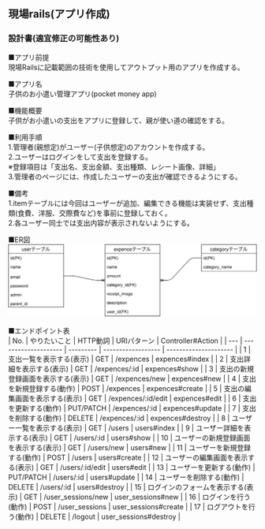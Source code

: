 ## 現場rails(アプリ作成)  
### 設計書(適宜修正の可能性あり)  
■アプリ前提  
現場Railsに記載範囲の技術を使用してアウトプット用のアプリを作成する。  

■アプリ名  
子供のお小遣い管理アプリ(pocket money app)  

■機能概要  
子供がお小遣いの支出をアプリに登録して、親が使い道の確認をする。

■利用手順  
1.管理者(親想定)がユーザー(子供想定)のアカウントを作成する。  
2.ユーザーはログインをして支出を登録する。  
※登録項目は「支出名、支出金額、支出種類、レシート画像、詳細」  
3.管理者のページには、作成したユーザーの支出が確認できるようにする。   

■備考  
1.itemテーブルには今回はユーザーが追加、編集できる機能は実装せず、支出種類(食費、洋服、交際費など)を事前に登録しておく。  
2.各ユーザー同士では支出内容が表示されないようにする。  

■ER図  
![ER](ER.drawio.svg)

■エンドポイント表  
| No. | やりたいこと               | HTTP動詞    | URIパターン            | Controller#Action     |
| --- | -------------------- | --------- | ------------------ | --------------------- |
| 1   | 支出一覧を表示する(表示)        | GET       | /expences          | expences#index        |
| 2   | 支出詳細を表示する(表示)        | GET       | /expences/:id      | expences#show         |
| 3   | 支出の新規登録画面を表示する(表示)   | GET       | /expences/new      | expences#new          |
| 4   | 支出を新規登録する(動作)        | POST      | /expences          | expences#create       |
| 5   | 支出の編集画面を表示する(表示)     | GET       | /expences/:id/edit | expences#edit         |
| 6   | 支出を更新する(動作)          | PUT/PATCH | /expences/:id      | expences#update       |
| 7   | 支出を削除する(動作)          | DELETE    | /expences/:id      | expences#destroy      |
| 8   | ユーザー一覧を表示する(表示)      | GET       | /users             | users#index           |
| 9   | ユーザー詳細を表示する(表示)      | GET       | /users/:id         | users#show            |
| 10  | ユーザーの新規登録画面を表示する(表示) | GET       | /users/new         | users#new             |
| 11  | ユーザーを新規登録する(動作)      | POST      | /users             | users#create          |
| 12  | ユーザーの編集画面を表示する(表示)   | GET       | /users/:id/edit    | users#edit            |
| 13  | ユーザーを更新する(動作)        | PUT/PATCH | /users/:id         | users#update          |
| 14  | ユーザーを削除する(動作)        | DELETE    | /users/:id         | users#destroy         |
| 15  | ログインのフォームを表示する(表示)   | GET       | /user_sessions/new | user_sessions#new     |
| 16  | ログインを行う(動作)          | POST      | /user_sessions     | user_sessions#create  |
| 17  | ログアウトを行う(動作)         | DELETE    | /logout            | user_sessions#destroy |